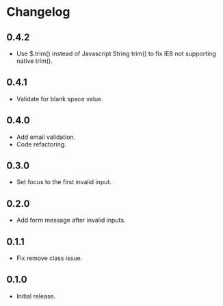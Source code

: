 # Changelog

## 0.4.2

* Use $.trim() instead of Javascript String trim() to fix IE8 not supporting native trim().

## 0.4.1

* Validate for blank space value.

## 0.4.0

* Add email validation.
* Code refactoring.

## 0.3.0

* Set focus to the first invalid input.

## 0.2.0

* Add form message after invalid inputs.

## 0.1.1

* Fix remove class issue.

## 0.1.0

* Initial release.